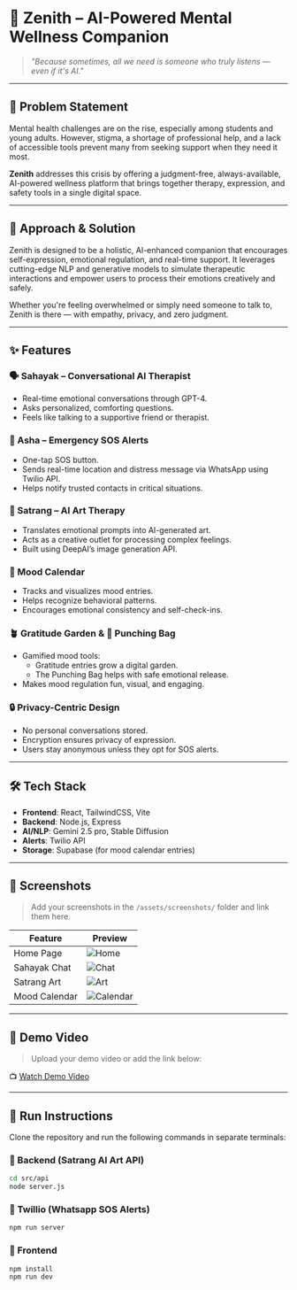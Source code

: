 # 🌌 Zenith – AI-Powered Mental Wellness Companion

> _"Because sometimes, all we need is someone who truly listens — even if it's AI."_

---

## 🚨 Problem Statement

Mental health challenges are on the rise, especially among students and young adults. However, stigma, a shortage of professional help, and a lack of accessible tools prevent many from seeking support when they need it most.

**Zenith** addresses this crisis by offering a judgment-free, always-available, AI-powered wellness platform that brings together therapy, expression, and safety tools in a single digital space.

---

## 🧠 Approach & Solution

Zenith is designed to be a holistic, AI-enhanced companion that encourages self-expression, emotional regulation, and real-time support. It leverages cutting-edge NLP and generative models to simulate therapeutic interactions and empower users to process their emotions creatively and safely.

Whether you're feeling overwhelmed or simply need someone to talk to, Zenith is there — with empathy, privacy, and zero judgment.

---

## ✨ Features

### 🗣️ Sahayak – Conversational AI Therapist
- Real-time emotional conversations through GPT-4.
- Asks personalized, comforting questions.
- Feels like talking to a supportive friend or therapist.

### 🚨 Asha – Emergency SOS Alerts
- One-tap SOS button.
- Sends real-time location and distress message via WhatsApp using Twilio API.
- Helps notify trusted contacts in critical situations.

### 🎨 Satrang – AI Art Therapy
- Translates emotional prompts into AI-generated art.
- Acts as a creative outlet for processing complex feelings.
- Built using DeepAI’s image generation API.

### 📅 Mood Calendar
- Tracks and visualizes mood entries.
- Helps recognize behavioral patterns.
- Encourages emotional consistency and self-check-ins.

### 🪴 Gratitude Garden & 🥊 Punching Bag
- Gamified mood tools: 
  - Gratitude entries grow a digital garden.
  - The Punching Bag helps with safe emotional release.
- Makes mood regulation fun, visual, and engaging.

### 🔒 Privacy-Centric Design
- No personal conversations stored.
- Encryption ensures privacy of expression.
- Users stay anonymous unless they opt for SOS alerts.

---

## 🛠 Tech Stack

- **Frontend**: React, TailwindCSS, Vite
- **Backend**: Node.js, Express
- **AI/NLP**: Gemini 2.5 pro, Stable Diffusion
- **Alerts**: Twilio API
- **Storage**: Supabase (for mood calendar entries)

---

## 📸 Screenshots

> Add your screenshots in the `/assets/screenshots/` folder and link them here.

| Feature        | Preview |
|----------------|---------|
| Home Page      | ![Home](./assets/screenshots/home.png) |
| Sahayak Chat   | ![Chat](./assets/screenshots/chat.png) |
| Satrang Art    | ![Art](./assets/screenshots/art.png) |
| Mood Calendar  | ![Calendar](./assets/screenshots/calendar.png) |

---

## 🎥 Demo Video

> Upload your demo video or add the link below:

📺 [Watch Demo Video](#)

---

## 🚀 Run Instructions

Clone the repository and run the following commands in separate terminals:

### 🔧 Backend (Satrang AI Art API)
```bash
cd src/api
node server.js
```
### 🔧 Twillio (Whatsapp SOS Alerts)
```bash
npm run server
```
### 🔧 Frontend 
```bash
npm install
npm run dev
```

